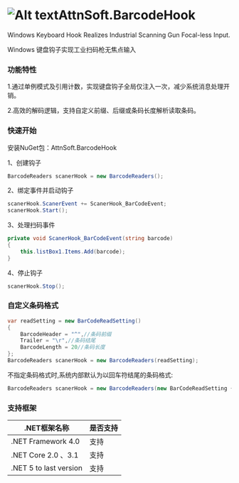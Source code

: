 # ![Alt text](BarcodeHook/BarcodeReader.ico "AttnSoft.AutoUpdate")AttnSoft.BarcodeHook
Windows Keyboard Hook Realizes Industrial Scanning Gun Focal-less Input.

Windows 键盘钩子实现工业扫码枪无焦点输入
### 功能特性
1.通过单例模式及引用计数，实现键盘钩子全局仅注入一次，减少系统消息处理开销。

2.高效的解码逻辑，支持自定义前缀、后缀或条码长度解析读取条码。
### 快速开始
安装NuGet包：AttnSoft.BarcodeHook

1、创建钩子
```csharp
BarcodeReaders scanerHook = new BarcodeReaders();
```
2、绑定事件并启动钩子
```csharp
scanerHook.ScanerEvent += ScanerHook_BarCodeEvent;
scanerHook.Start();
```
3、处理扫码事件
```csharp
private void ScanerHook_BarCodeEvent(string barcode)
{
    this.listBox1.Items.Add(barcode);
}
```
4、停止钩子
```csharp
scanerHook.Stop();
```
### 自定义条码格式

```csharp
var readSetting = new BarCodeReadSetting()
{
    BarcodeHeader = "^",//条码前缀
    Trailer = "\r",//条码结尾
    BarcodeLength = 20//条码长度
};
BarcodeReaders scanerHook = new BarcodeReaders(readSetting);
```
不指定条码格式时,系统内部默认为以回车符结尾的条码格式:
```csharp
BarcodeReaders scanerHook = new BarcodeReaders(new BarCodeReadSetting { Trailer="\r"});
```
### 支持框架

| .NET框架名称               | 是否支持 |
| -------------------------- | -------- |
| .NET Framework 4.0        | 支持     |
| .NET Core 2.0 、3.1        | 支持     |
| .NET 5  to last version   | 支持     |
